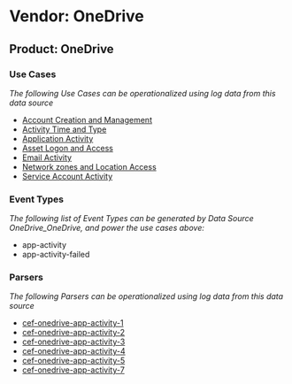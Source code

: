 Vendor: OneDrive
================
Product: OneDrive
-----------------

### Use Cases

_The following Use Cases can be operationalized using log data from this data source_

* [Account Creation and Management](../UseCases/usecase_account_creation_and_management.md)
* [Activity Time  and Type](../UseCases/usecase_activity_time__and_type.md)
* [Application Activity](../UseCases/usecase_application_activity.md)
* [Asset Logon and Access](../UseCases/usecase_asset_logon_and_access.md)
* [Email Activity](../UseCases/usecase_email_activity.md)
* [Network zones and Location Access](../UseCases/usecase_network_zones_and_location_access.md)
* [Service Account Activity](../UseCases/usecase_service_account_activity.md)


### Event Types

_The following list of Event Types can be generated by Data Source OneDrive_OneDrive, and power the use cases above:_

- app-activity
- app-activity-failed


### Parsers

_The following Parsers can be operationalized using log data from this data source_

* [cef-onedrive-app-activity-1](../Parsers/parserContent_cef-onedrive-app-activity-1.md)
* [cef-onedrive-app-activity-2](../Parsers/parserContent_cef-onedrive-app-activity-2.md)
* [cef-onedrive-app-activity-3](../Parsers/parserContent_cef-onedrive-app-activity-3.md)
* [cef-onedrive-app-activity-4](../Parsers/parserContent_cef-onedrive-app-activity-4.md)
* [cef-onedrive-app-activity-5](../Parsers/parserContent_cef-onedrive-app-activity-5.md)
* [cef-onedrive-app-activity-7](../Parsers/parserContent_cef-onedrive-app-activity-7.md)
